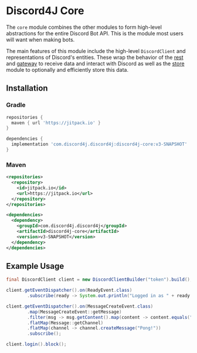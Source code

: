 # Discord4J Core
The `core` module combines the other modules to form high-level abstractions for the entire Discord Bot API. This is the module most users will want when making bots.

The main features of this module include the high-level `DiscordClient` and representations of Discord's entities. These wrap the behavior of the [rest](../rest/README.md) and [gateway](../gateway/README.md) to receive data and interact with Discord as well as the [store](../store/README.md) module to optionally and efficiently store this data.

## Installation
### Gradle
```groovy
repositories {
  maven { url 'https://jitpack.io' }
}

dependencies {
  implementation 'com.discord4j.discord4j:discord4j-core:v3-SNAPSHOT'
}
```
### Maven
```xml
<repositories>
  <repository>
    <id>jitpack.io</id>
    <url>https://jitpack.io</url>
  </repository>
</repositories>

<dependencies>
  <dependency>
    <groupId>com.discord4j.discord4j</groupId>
    <artifactId>discord4j-core</artifactId>
    <version>v3-SNAPSHOT</version>
  </dependency>
</dependencies>
```

## Example Usage
```java
final DiscordClient client = new DiscordClientBuilder("token").build();

client.getEventDispatcher().on(ReadyEvent.class)
        .subscribe(ready -> System.out.println("Logged in as " + ready.getSelf().getUsername()));

client.getEventDispatcher().on(MessageCreateEvent.class)
        .map(MessageCreateEvent::getMessage)
        .filter(msg -> msg.getContent().map(content -> content.equals("!ping")).orElse(false))
        .flatMap(Message::getChannel)
        .flatMap(channel -> channel.createMessage("Pong!"))
        .subscribe();

client.login().block();
```

